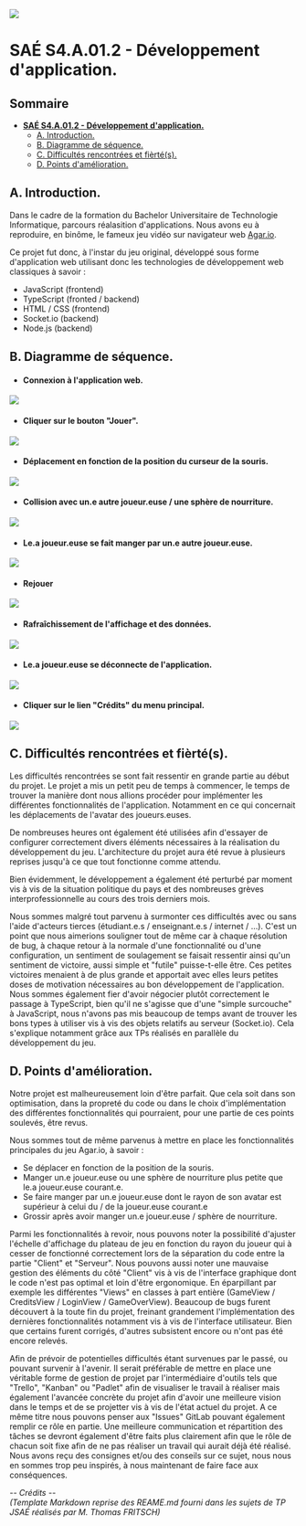 ![](./images/header.jpg)

# **SAÉ S4.A.01.2 - Développement d'application.**

## Sommaire <!-- omit in toc -->


- [**SAÉ S4.A.01.2 - Développement d'application.**](#saé-s4a012---développement-dapplication)
	- [A. Introduction.](#a-introduction)
	- [B. Diagramme de séquence.](#b-diagramme-de-séquence)
	- [C. Difficultés rencontrées et fièrté(s).](#c-difficultés-rencontrées-et-fièrtés)
	- [D. Points d'amélioration.](#d-points-damélioration)

## A. Introduction.

Dans le cadre de la formation du Bachelor Universitaire de Technologie Informatique, parcours réalasition d'applications. Nous avons eu à reproduire, en binôme, le fameux jeu vidéo sur navigateur web [Agar.io](https://fr.wikipedia.org/wiki/Agar.io).  

Ce projet fut donc, à l'instar du jeu original, développé sous forme d'application web utilisant donc les technologies de développement web classiques à savoir : 
- JavaScript (frontend)
- TypeScript (fronted / backend)
- HTML / CSS (frontend)
- Socket.io (backend)
- Node.js (backend)

## B. Diagramme de séquence.

- #### Connexion à l'application web.
![](./images/diag-seq-connexion-web-app.png)

- #### Cliquer sur le bouton "Jouer".
![](./images/diag-seq-jouer.png)  

- #### Déplacement en fonction de la position du curseur de la souris.
![](./images/diag-seq-deplacements.png)

- #### Collision avec un.e autre joueur.euse / une sphère de nourriture.
![](./images/diag-seq-collision.png)

- #### Le.a joueur.euse se fait manger par un.e autre joueur.euse.
![](./images/diag-seq-game-over.png)

- #### Rejouer
![](./images/diag-seq-rejouer.png)

- #### Rafraîchissement de l'affichage et des données.
![](./images/diag-sequence-render.png)

- #### Le.a joueur.euse se déconnecte de l'application.
![](./images/diag-seq-deconnexion.png)

- #### Cliquer sur le lien "Crédits" du menu principal.
![](./images/diag-seq-credits.png)


## C. Difficultés rencontrées et fièrté(s).

Les difficultés rencontrées se sont fait ressentir en grande partie au début du projet. 
Le projet a mis un petit peu de temps à commencer, le temps de trouver la manière dont nous allions procéder pour implémenter les différentes fonctionnalités de l'application. Notamment en ce qui concernait les déplacements de l'avatar des joueurs.euses.

De nombreuses heures ont également été utilisées afin d'essayer de configurer correctement divers éléments nécessaires à la réalisation du développement du jeu. L'architecture du projet aura été revue à plusieurs reprises jusqu'à ce que tout fonctionne comme attendu.  

Bien évidemment, le développement a également été perturbé par moment vis à vis de la situation politique du pays et des nombreuses grèves interprofessionnelle au cours des trois derniers mois.

Nous sommes  malgré tout parvenu à surmonter ces difficultés avec ou sans l'aide d'acteurs tierces (étudiant.e.s / enseignant.e.s / internet / ...). C'est un point que nous aimerions souligner tout de même car à chaque résolution de bug, à chaque retour à la normale d'une fonctionnalité ou d'une configuration, un sentiment de soulagement se faisait ressentir ainsi qu'un sentiment de victoire, aussi simple et "futile" puisse-t-elle être. Ces petites victoires menaient à de plus grande et apportait avec elles leurs petites doses de motivation nécessaires au bon développement de l'application.  
Nous sommes également fier d'avoir négocier plutôt correctement le passage à TypeScript, bien qu'il ne s'agisse que d'une "simple surcouche" à JavaScript, nous n'avons pas mis beaucoup de temps avant de trouver les bons types à utiliser vis à vis des objets relatifs au serveur (Socket.io). Cela s'explique notamment grâce aux TPs réalisés en parallèle du développement du jeu.

## D. Points d'amélioration.

Notre projet est malheureusement loin d'être parfait. Que cela soit dans son optimisation, dans la propreté du code ou dans
le choix d'implémentation des différentes fonctionnalités qui pourraient, pour une partie de ces points soulevés, être revus.

Nous sommes tout de même parvenus à mettre en place les fonctionnalités principales du jeu Agar.io, à savoir : 
- Se déplacer en fonction de la position de la souris.
- Manger un.e joueur.euse ou une sphère de nourriture plus petite que le.a joueur.euse courant.e.
- Se faire manger par un.e joueur.euse dont le rayon de son avatar est supérieur à celui du / de la joueur.euse courant.e
- Grossir après avoir manger un.e joueur.euse / sphère de nourriture.  

Parmi les fonctionnalités à revoir, nous pouvons noter la possibilité d'ajuster l'échelle d'affichage du plateau de jeu en fonction
du rayon du joueur qui à cesser de fonctionné correctement lors de la séparation du code entre la partie "Client" et "Serveur".
Nous pouvons aussi noter une mauvaise gestion des éléments du côté "Client" vis à vis de l'interface graphique dont le code n'est
pas optimal et loin d'être ergonomique. En éparpillant par exemple les différentes "Views" en classes à part entière (GameView / CreditsView / LoginView / GameOverView).
Beaucoup de bugs furent découvert à la toute fin du projet, freinant grandement l'implémentation des dernières fonctionnalités notamment vis à vis de l'interface utilisateur. Bien que certains furent corrigés, d'autres subsistent encore ou n'ont pas été encore relevés.

Afin de prévoir de potentielles difficultés étant survenues par le passé, ou pouvant survenir à l'avenir. Il serait préférable
de mettre en place une véritable forme de gestion de projet par l'intermédiaire d'outils tels que "Trello", "Kanban" ou "Padlet" afin de visualiser le travail à réaliser mais également l'avancée concrète du projet afin d'avoir une meilleure vision dans le temps et de se projetter vis à vis de l'état actuel du projet. A ce même titre nous pouvons penser aux "Issues" GitLab pouvant également remplir ce rôle en partie. Une meilleure communication et répartition des tâches se devront également d'être faits plus clairement afin que le rôle de chacun soit fixe afin de ne pas réaliser un travail qui aurait déjà été réalisé.  
Nous avons reçu des consignes et/ou des conseils sur ce sujet, nous nous en sommes trop peu inspirés, à nous maintenant de faire face aux conséquences.


_-- Crédits --   
(Template Markdown reprise des REAME.md fourni dans les sujets de TP JSAÉ réalisés par M. Thomas FRITSCH)_

